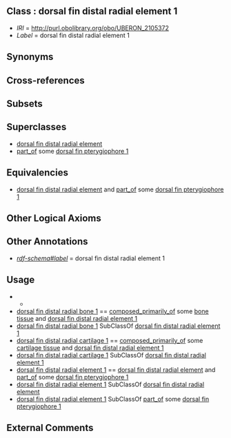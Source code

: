 
## Class : dorsal fin distal radial element 1

 * *IRI* = http://purl.obolibrary.org/obo/UBERON_2105372
 * *Label* = dorsal fin distal radial element 1

## Synonyms


## Cross-references


## Subsets


## Superclasses

 * [dorsal fin distal radial element](../../UBERON/36/UBERON_2100936.md)
 * [part_of](../../BFO/50/BFO_0000050.md) some [dorsal fin pterygiophore 1](../../UBERON/94/UBERON_2002094.md)

## Equivalencies

 * [dorsal fin distal radial element](../../UBERON/36/UBERON_2100936.md) and [part_of](../../BFO/50/BFO_0000050.md) some [dorsal fin pterygiophore 1](../../UBERON/94/UBERON_2002094.md)

## Other Logical Axioms


## Other Annotations

 * *[rdf-schema#label](../../el/rdf-schema#label.md)* = dorsal fin distal radial element 1

## Usage

 * -
 * [dorsal fin distal radial bone 1](../../UBERON/72/UBERON_2005372.md) == [composed_primarily_of](../../RO/73/RO_0002473.md) some [bone tissue](../../UBERON/81/UBERON_0002481.md) and [dorsal fin distal radial element 1](../../UBERON/72/UBERON_2105372.md)
 * [dorsal fin distal radial bone 1](../../UBERON/72/UBERON_2005372.md) SubClassOf [dorsal fin distal radial element 1](../../UBERON/72/UBERON_2105372.md)
 * [dorsal fin distal radial cartilage 1](../../UBERON/72/UBERON_2205372.md) == [composed_primarily_of](../../RO/73/RO_0002473.md) some [cartilage tissue](../../UBERON/18/UBERON_0002418.md) and [dorsal fin distal radial element 1](../../UBERON/72/UBERON_2105372.md)
 * [dorsal fin distal radial cartilage 1](../../UBERON/72/UBERON_2205372.md) SubClassOf [dorsal fin distal radial element 1](../../UBERON/72/UBERON_2105372.md)
 * [dorsal fin distal radial element 1](../../UBERON/72/UBERON_2105372.md) == [dorsal fin distal radial element](../../UBERON/36/UBERON_2100936.md) and [part_of](../../BFO/50/BFO_0000050.md) some [dorsal fin pterygiophore 1](../../UBERON/94/UBERON_2002094.md)
 * [dorsal fin distal radial element 1](../../UBERON/72/UBERON_2105372.md) SubClassOf [dorsal fin distal radial element](../../UBERON/36/UBERON_2100936.md)
 * [dorsal fin distal radial element 1](../../UBERON/72/UBERON_2105372.md) SubClassOf [part_of](../../BFO/50/BFO_0000050.md) some [dorsal fin pterygiophore 1](../../UBERON/94/UBERON_2002094.md)

## External Comments

